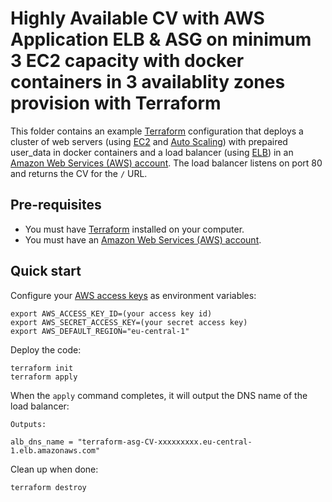 # Highly Available CV with AWS Application ELB & ASG on minimum 3 EC2 capacity with docker containers in 3 availablity zones provision with Terraform

This folder contains an example [Terraform](https://www.terraform.io/) configuration that deploys a cluster of web servers 
(using [EC2](https://aws.amazon.com/ec2/) and [Auto Scaling](https://aws.amazon.com/autoscaling/)) with prepaired user_data in docker containers and a load balancer (using [ELB](https://aws.amazon.com/elasticloadbalancing/)) in an [Amazon Web Services (AWS) 
account](http://aws.amazon.com/). The load balancer listens on port 80 and returns the CV for the  `/` URL.

## Pre-requisites

* You must have [Terraform](https://www.terraform.io/) installed on your computer. 
* You must have an [Amazon Web Services (AWS) account](http://aws.amazon.com/).

## Quick start

Configure your [AWS access keys](http://docs.aws.amazon.com/general/latest/gr/aws-sec-cred-types.html#access-keys-and-secret-access-keys) as environment variables:

```
export AWS_ACCESS_KEY_ID=(your access key id)
export AWS_SECRET_ACCESS_KEY=(your secret access key)
export AWS_DEFAULT_REGION="eu-central-1"
```

Deploy the code:

```
terraform init
terraform apply
```

When the `apply` command completes, it will output the DNS name of the load balancer:

```
Outputs:

alb_dns_name = "terraform-asg-CV-xxxxxxxxx.eu-central-1.elb.amazonaws.com"

```

Clean up when done:

```
terraform destroy
```

